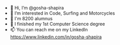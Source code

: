 - 👋 Hi, I’m @gosha-shapira
- 👀 I’m interested in Code, Surfing and Motorcycles
- 📡 I'm 8200 alumnus
- 🌱 I finished my 1st Computer Science degree
- 📫 You can reach me on my LinkedIn https://www.linkedin.com/in/gosha-shapira
